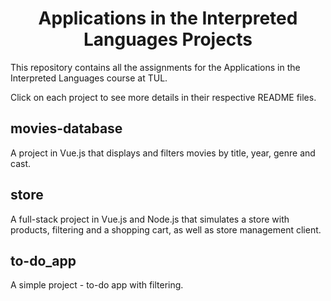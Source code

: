 <h1 align="center" id="title">Applications in the Interpreted Languages Projects</h1>

<p id="description">This repository contains all the assignments for the Applications in the Interpreted Languages course at TUL.

Click on each project to see more details in their respective README files.
</p>

<h2>movies-database</h2>
A project in Vue.js that displays and filters movies by title, year, genre and cast.

<h2>store</h2>
A full-stack project in Vue.js and Node.js that simulates a store with products, filtering and a shopping cart, as well as store management client.

<h2>to-do_app</h2>
A simple project - to-do app with filtering.

